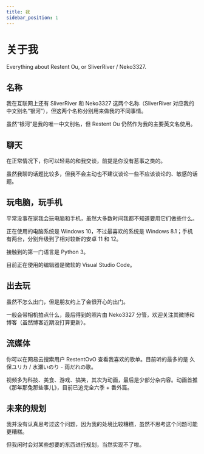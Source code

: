 ```yaml
---
title: 我
sidebar_position: 1
---
```


# 关于我

Everything about Restent Ou, or SliverRiver / Neko3327.

## 名称

我在互联网上还有 SliverRiver 和 Neko3327 这两个名称（SliverRiver 对应我的中文别名“银河”），但这两个名称分别用来做我的不同事情。

虽然“银河”是我的唯一中文别名，但 Restent Ou 仍然作为我的主要英文名使用。

## 聊天

在正常情况下，你可以轻易的和我交谈，前提是你没有惹事之类的。

虽然我聊的话题比较多，但我不会主动也不建议谈论一些不应该谈论的、敏感的话题。

## 玩电脑，玩手机

平常没事在家我会玩电脑和手机，虽然大多数时间我都不知道要用它们做些什么。

正在使用的电脑系统是 Windows 10，不过最喜欢的系统是 Windows 8.1；手机有两台，分别升级到了相对较新的安卓 11 和 12。

接触到的第一门语言是 Python 3。

目前正在使用的编辑器是微软的 Visual Studio Code。

## 出去玩

虽然不怎么出门，但是朋友约上了会很开心的出门。

一般会带相机拍点什么，最后得到的照片由 Neko3327 分管，欢迎关注其微博和博客（虽然博客近期没打算更新）。

## 流媒体

你可以在网易云搜索用户 RestentOvO 查看我喜欢的歌单。目前听的最多的是 久保ユリカ / 水瀬いのり - 雨だれの歌。

视频多为科技、美食、游戏、搞笑，其次为动画，最后是少部分杂内容。动画首推《那年那兔那些事儿》，目前已追完全六季 + 番外篇。

## 未来的规划

我并没有认真思考过这个问题，因为我的处境比较糟糕，虽然不思考这个问题可能更糟糕。

但我闲时会对某些想要的东西进行规划，当然实现不了啦。